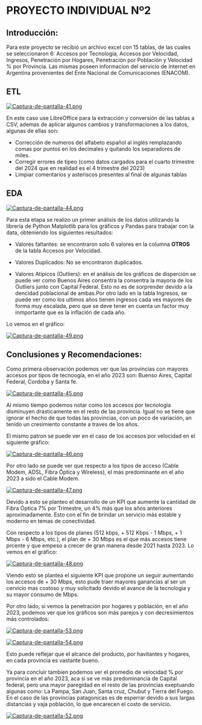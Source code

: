 # PROYECTO INDIVIDUAL Nº2

## Introducción:
Para este proyecto se recibió un archivo excel con 15 tablas, de las cuales se seleccionaron 6: Accesos por Tecnología, Accesos por Velocidad, Ingresos, Penetración por Hogares, Penetración por Población y Velocidad % por Provincia.
Las mismas poseen informacion del servicio de internet en Argentina provenientes del Ente Nacional de Comunicaciones (ENACOM).

## ETL
[![Captura-de-pantalla-41.png](https://i.postimg.cc/SxBWSg4N/Captura-de-pantalla-41.png)](https://postimg.cc/qNGtQXg9)

En este caso use LibreOffice para la extracción y conversión de las tablas a CSV, ademas de aplicar algunos cambios y transformaciones a los datos, algunas de ellas son:
- Corrección de numeros del alfabeto  español al inglés remplazando comas por puntos en los decimales y quitando los separadores de miles.
- Corregir errores de tipeo (como datos cargados para el cuarto trimestre del 2024 que en realidad es el 4 trimestre del 2023)
- Limpiar comentarios y asteriscos presentes al final de algunas tablas

## EDA
[![Captura-de-pantalla-44.png](https://i.postimg.cc/T3KnrZ0c/Captura-de-pantalla-44.png)](https://postimg.cc/dhK7FNz7)

Para esta etapa se realizo un primer análisis de los datos utilizando la librería de Python Matplotlib para los gráficos y Pandas para trabajar con la data, obteniendo los siguientes resultados:

- Valores faltantes: se encontraron solo 6 valores en la columna **OTROS** de la tabla Accesos por Velocidad.

- Valores Duplicados: No se encontraron duplicados.

- Valores Atipicos (Outliers): en el análisis de los gráficos de disperción se puede ver como Buenos Aires consentra la consentra la mayoria de los Outliers   junto con Capital Federal. Esto no es de sorprender devido a la dencidad poblacional de ambas.Por otro lado en la tabla Ingresos, se puede ver como los ultimos años tienen ingresos cada ves mayores de forma muy escalada, pero que se deve tener en cuenta un factor muy inmportante que es la inflación   de   cada año.

Lo vemos en el gráfico:

[![Captura-de-pantalla-49.png](https://i.postimg.cc/d3ND2PPX/Captura-de-pantalla-49.png)](https://postimg.cc/4HtJG03b)


## Conclusiones y Recomendaciones:

Como primera observación podemos ver que las provincias con mayores accesos por tipos de tecnoogía, en el año 2023 son: Buenso Aires, Capital Federal, Cordoba y Santa fe.

[![Captura-de-pantalla-45.png](https://i.postimg.cc/d01mFnHq/Captura-de-pantalla-45.png)](https://postimg.cc/bZ72H0fM)

Al mismo tiempo podemos notar como los accesos por tecnología disminuyen drasticamente en el resto de las provincia. Igual no se tiene que ignorar el hecho de que todas las provincias, con un poco de variación, an tenido un cresimiento constante a traves de los años.

El mismo patron se puede ver en el caso de los accesos por velocidad en el siguiente gráfico:

[![Captura-de-pantalla-46.png](https://i.postimg.cc/DfXVFPHd/Captura-de-pantalla-46.png)](https://postimg.cc/Hjdv9XpV)

Por otro lado se puede ver que respecto a los tipos de acceso (Cable Modem, ADSL, Fibra Óptica y Wireless), el más predominante en el año 2023 a sido el Cable Modem.

[![Captura-de-pantalla-47.png](https://i.postimg.cc/631BS67W/Captura-de-pantalla-47.png)](https://postimg.cc/S2C0Yh73)

Devido a esto se planteo el desarrollo de un KPI que aumente la cantidad de Fibra Óptica 7% por Trimestre, un 4% más que los años anteriores aproximadamente. Esto con el fin de brindar un servicio más estable y moderno en temas de conectividad.

Con respecto a los tipos de planes (512 kbps, + 512 Kbps - 1 Mbps, + 1 Mbps - 6 Mbps, etc.), el plan de + 30 Mbps es el que más accesos tiene prcente y que empeso a crecer de gran manera desde 2021 hasta 2023. Lo vemos en el gráfico:

[![Captura-de-pantalla-48.png](https://i.postimg.cc/PqfsjL8W/Captura-de-pantalla-48.png)](https://postimg.cc/v4KS7ZhT)

Viendo esto se plantea el siguiente KPI que propone un seguir aumentando los accesos de + 30 Mbps, esto pude traer mayores ganancias al ser un cervicio mas costoso y muy solicitado devido el avance de la tecnologia y su mayor consumo de Mbps.

Por otro lado, si vemos la penetración por hogares y población, en el año 2023, podemos ver que los gráficos son más parejos y con decresimientos más controlados:

[![Captura-de-pantalla-53.png](https://i.postimg.cc/c4KfFT9Y/Captura-de-pantalla-53.png)](https://postimg.cc/kBmV4NdX)

[![Captura-de-pantalla-54.png](https://i.postimg.cc/85KrHrLt/Captura-de-pantalla-54.png)](https://postimg.cc/G8D23t7y)

Esto puede reflejar que el alcance del producto, por havitantes y hogares, en cada provincia es vastante bueno.

Ya para concluir tambien podemos ver el promedio de velocidad % por provincia en el año 2023, aca si se ve más predominancia de Capital federal, pero una mayor paregidad en el resto de las provincias exeptuando algunas como: La Pampa, San Juan, Santa cruz, Chubut y Tierra del Fuego. En el caso de las provincias patagonicas es de esperrar devido a sus largas distancias y vaja población, lo que encarecen el costo de servicio.

[![Captura-de-pantalla-52.png](https://i.postimg.cc/D04mPpvw/Captura-de-pantalla-52.png)](https://postimg.cc/LgRHHTgc)
